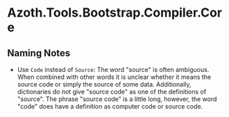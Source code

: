 # Azoth.Tools.Bootstrap.Compiler.Core

## Naming Notes

* Use `Code` instead of `Source`: The word "source" is often ambiguous. When combined with other words it is unclear whether it means the source code or simply the source of some data. Additionally, dictionaries do not give "source code" as one of the definitions of "source". The phrase "source code" is a little long, however, the word "code" does have a definition as computer code or source code.
